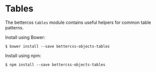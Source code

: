 # Tables

The bettercss `tables` module contains useful helpers for common table patterns.

Install using Bower:

    $ bower install --save bettercss-objects-tables

Install using npm:

    $ npm install --save bettercss-objects-tables